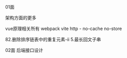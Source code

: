

01面

架构方面的更多

vue原理相关所有 
webpack vite
http 
    - no-cache no-store

82.删除排序链表中的重复元素-ii
5.最长回文子串




02面
后端接口设计 
